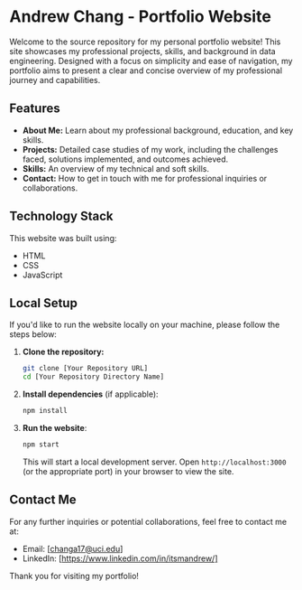 # Andrew Chang - Portfolio Website

Welcome to the source repository for my personal portfolio website! This site showcases my professional projects, skills, and background in data engineering. Designed with a focus on simplicity and ease of navigation, my portfolio aims to present a clear and concise overview of my professional journey and capabilities.

## Features

- **About Me:** Learn about my professional background, education, and key skills.
- **Projects:** Detailed case studies of my work, including the challenges faced, solutions implemented, and outcomes achieved.
- **Skills:** An overview of my technical and soft skills.
- **Contact:** How to get in touch with me for professional inquiries or collaborations.

## Technology Stack

This website was built using:

- HTML
- CSS
- JavaScript

## Local Setup

If you'd like to run the website locally on your machine, please follow the steps below:

1. **Clone the repository:**

    ```bash
    git clone [Your Repository URL]
    cd [Your Repository Directory Name]
    ```

2. **Install dependencies** (if applicable):

    ```bash
    npm install
    ```

3. **Run the website**:

    ```bash
    npm start
    ```

    This will start a local development server. Open `http://localhost:3000` (or the appropriate port) in your browser to view the site.

## Contact Me

For any further inquiries or potential collaborations, feel free to contact me at:

- Email: [changa17@uci.edu]
- LinkedIn: [https://www.linkedin.com/in/itsmandrew/]

Thank you for visiting my portfolio!
